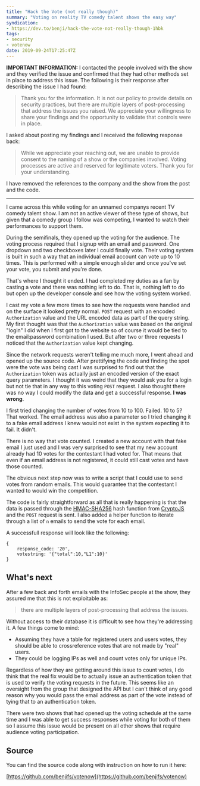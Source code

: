```yaml
---
title: "Hack the Vote (not really though)"
summary: "Voting on reality TV comedy talent shows the easy way"
syndication:
- https://dev.to/benji/hack-the-vote-not-really-though-1hbk
tags:
- security
- votenow
date: 2019-09-24T17:25:47Z
---
```

**IMPORTANT INFORMATION:** I contacted the people involved with the show and they verified the issue and confirmed that they had other methods set in place to address this issue. The following is their response after describing the issue I had found:

>Thank you for the information. It is not our policy to provide details on security practices, but there are multiple layers of post-processing that address the issues you raised. We appreciate your willingness to share your findings and the opportunity to validate that controls were in place.

I asked about posting my findings and I received the following response back:

>While we appreciate your reaching out, we are unable to provide consent to the naming of a show or the companies involved. Voting processes are active and reserved for legitimate voters.  Thank you for your understanding.

I have removed the references to the company and the show from the post and the code.

---

I came across this while voting for an unnamed companys recent TV comedy talent show. I am not an active viewer of these type of shows, but given that a comedy group I follow was competing, I wanted to watch their performances to support them.

During the semifinals, they opened up the voting for the audience. The voting process required that I signup with an email and password. One dropdown and two checkboxes later I could finally vote. Their voting system is built in such a way that an individual email account can vote up to 10 times. This is performed with a simple enough slider and once you've set your vote, you submit and you're done.

That's where I thought it ended. I had completed my duties as a fan by casting a vote and there was nothing left to do. That is, nothing left to do but open up the developer console and see how the voting system worked.

I cast my vote a few more times to see how the requests were handled and on the surface it looked pretty normal. `POST` request with an encoded `Authorization` value and the URL encoded data as part of the query string. My first thought was that the `Authorization` value was based on the original "login" I did when I first got to the website so of course it would be tied to the email:password combination I used. But after two or three requests I noticed that the `Authorization` value kept changing.

Since the network requests weren't telling me much more, I went ahead and opened up the source code. After prettifying the code and finding the spot were the vote was being cast I was surprised to find out that the `Authorization` token was actually just an encoded version of the exact query parameters. I thought it was weird that they would ask you for a login but not tie that in any way to this voting `POST` request. I also thought there was no way I could modify the data and get a successful response. **I was wrong**.

I first tried changing the number of votes from 10 to 100. Failed. 10 to 5? That worked. The email address was also a parameter so I tried changing it to a fake email address I knew would not exist in the system expecting it to fail. It didn't. 

There is no way that vote counted. I created a new account with that fake email I just used and I was very surprised to see that my new account already had 10 votes for the contestant I had voted for. That means that even if an email address is not registered, it could still cast votes and have those counted.

The obvious next step now was to write a script that I could use to send votes from random emails. This would guarantee that the contestant I wanted to would win the competition.

The code is fairly straightforward as all that is really happening is that the data is passed through the [HMAC-SHA256](https://en.wikipedia.org/wiki/HMAC) hash function from [CryptoJS](https://github.com/brix/crypto-js) and the `POST` request is sent. I also added a helper function to iterate through a list of `n` emails to send the vote for each email.

A successfull response will look like the following:

```
{
    response_code: '20',
    votestring: '{"total":10,"L1":10}'
}
```
## What's next

After a few back and forth emails with the InfoSec people at the show, they assured me that this is not exploitable as:
> there are multiple layers of post-processing that address the issues.

Without access to their database it is difficult to see how they're addressing it. A few things come to mind:

* Assuming they have a table for registered users and users votes, they should be able to crossreference votes that are not made by "real" users.
* They could be logging IPs as well and count votes only for unique IPs.

Regardless of how they are getting around this issue to count votes, I do think that the real fix would be to actually issue an authentication token that is used to verify the voting requests in the future. This seems like an oversight from the group that designed the API but I can't think of any good reason why you would pass the email address as part of the vote instead of tying that to an authentication token.

There were two shows that had opened up the voting schedule at the same time and I was able to get success responses while voting for both of them so I assume this issue would be present on all other shows that require audience voting participation.

## Source

You can find the source code along with instruction on how to run it here:

[https://github.com/benjifs/votenow](https://github.com/benjifs/votenow)

